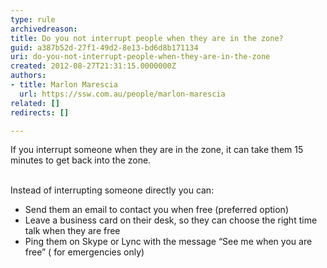 ```yaml
---
type: rule
archivedreason: 
title: Do you not interrupt people when they are in the zone?
guid: a387b52d-27f1-49d2-8e13-bd6d8b171134
uri: do-you-not-interrupt-people-when-they-are-in-the-zone
created: 2012-08-27T21:31:15.0000000Z
authors:
- title: Marlon Marescia
  url: https://ssw.com.au/people/marlon-marescia
related: []
redirects: []

---
```



If you interrupt someone when they are in the zone, it can take them 15 minutes to get back into the zone.
<br><excerpt class='endintro'></excerpt><br>
<p>Instead of interrupting someone directly you can&#58;</p>
<ul>
<li>Send them an email to contact you when free (preferred option)</li>
<li>Leave a business card on their desk, so they can choose the right time talk when they are free</li>
<li>Ping them on Skype or Lync with the message “See me when you are free” ( for emergencies only)</li>

</ul>


